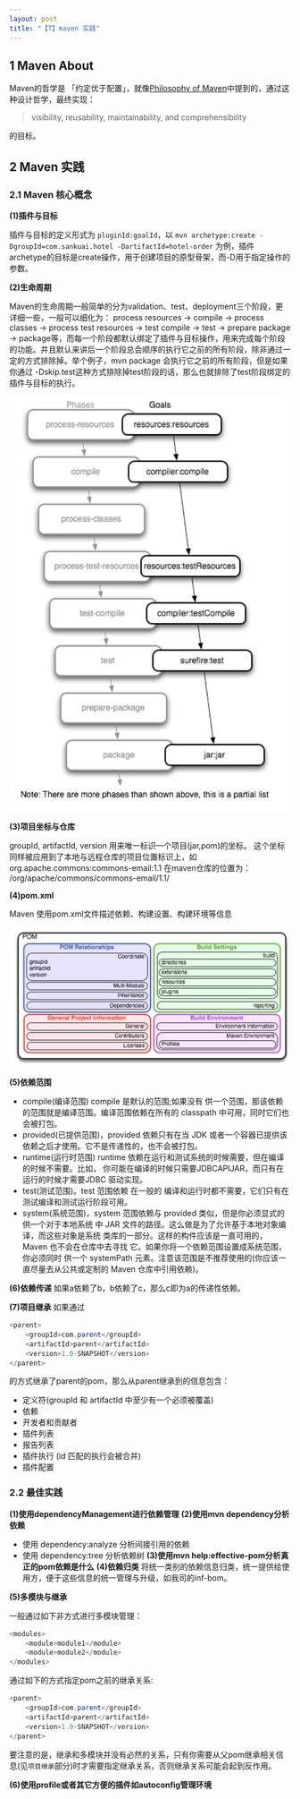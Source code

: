 ```yaml
---
layout: post
title: "【T】maven 实践"
---
```


## 1 Maven About

Maven的哲学是 「约定优于配置」，就像[Philosophy of Maven](https://maven.apache.org/background/philosophy-of-maven.html)中提到的，通过这种设计哲学，最终实现：

> visibility, reusability, maintainability, and comprehensibility

的目标。




## 2 Maven 实践

### 2.1 Maven 核心概念

**(1)插件与目标**

插件与目标的定义形式为 `pluginId:goalId`，以 `mvn archetype:create -DgroupId=com.sankuai.hotel -DartifactId=hotel-order` 为例，插件archetype的目标是create操作，用于创建项目的原型骨架，而-D用于指定操作的参数。

**(2)生命周期**

Maven的生命周期一般简单的分为validation、test、deployment三个阶段，更详细一些，一般可以细化为：
process resources -> compile -> process classes -> process test resources -> test compile -> test -> prepare package -> package等，而每一个阶段都默认绑定了插件与目标操作，用来完成每个阶段的功能。并且默认来讲后一个阶段总会顺序的执行它之前的所有阶段，除非通过一定的方式排除掉。举个例子，mvn package 会执行它之前的所有阶段，但是如果你通过 -Dskip.test这种方式排除掉test阶段的话，那么也就排除了test阶段绑定的插件与目标的执行。

![maven life and plugin](../resource/maven/maven_life.png)

**(3)项目坐标与仓库**

groupId, artifactId, version 用来唯一标识一个项目(jar,pom)的坐标。
这个坐标同样被应用到了本地与远程仓库的项目位置标识上，如 org.apache.commons:commons-email:1.1 在maven仓库的位置为： /org/apache/commons/commons-email/1.1/

**(4)pom.xml**

Maven 使用pom.xml文件描述依赖、构建设置、构建环境等信息

![maven pom](../resource/maven/maven_pom.png)

**(5)依赖范围**
* compile(编译范围)
compile 是默认的范围;如果没有 供一个范围，那该依赖的范围就是编译范围。编译范围依赖在所有的 classpath 中可用，同时它们也会被打包。
* provided(已提供范围)，provided 依赖只有在当 JDK 或者一个容器已提供该依赖之后才使用。它不是传递性的，也不会被打包。
* runtime(运行时范围)
runtime 依赖在运行和测试系统的时候需要，但在编译的时候不需要。比如， 你可能在编译的时候只需要JDBCAPIJAR，而只有在运行的时候才需要JDBC 驱动实现。
* test(测试范围)。test 范围依赖 在一般的 编译和运行时都不需要，它们只有在测试编译和测试运行阶段可用。
* system(系统范围)，system 范围依赖与 provided 类似，但是你必须显式的 供一个对于本地系统 中 JAR 文件的路径。这么做是为了允许基于本地对象编译，而这些对象是系统 类库的一部分。这样的构件应该是一直可用的，Maven 也不会在仓库中去寻找 它。如果你将一个依赖范围设置成系统范围，你必须同时 供一个 systemPath 元素。注意该范围是不推荐使用的(你应该一直尽量去从公共或定制的 Maven 仓库中引用依赖)。

**(6)依赖传递**
如果a依赖了b，b依赖了c，那么c即为a的传递性依赖。

**(7)项目继承**
如果通过

```java
<parent>
    <groupId>com.parent</groupId>
    <artifactId>parent</artifactId>
    <version>1.0-SNAPSHOT</version>
</parent>
```
的方式继承了parent的pom，那么从parent继承到的信息包含：
* 定义符(groupId 和 artifactId 中至少有一个必须被覆盖)
* 依赖
* 开发者和贡献者
* 插件列表
* 报告列表
* 插件执行 (id 匹配的执行会被合并)
* 插件配置


### 2.2 最佳实践

**(1)使用dependencyManagement进行依赖管理**
**(2)使用mvn dependency分析依赖**
* 使用 dependency:analyze 分析间接引用的依赖
* 使用 dependency:tree 分析依赖树
**(3)使用mvn help:effective-pom分析真正的pom依赖是什么**
**(4)依赖归类**
将统一类别的依赖信息归类，统一提供给使用方，便于这些信息的统一管理与升级，如我司的inf-bom。

**(5)多模块与继承**

一般通过如下非方式进行多模块管理：

```java
<modules>
    <module>module1</module>
    <module>module2</module>
</modules>
```

通过如下的方式指定pom之前的继承关系:

```java
<parent>
    <groupId>com.parent</groupId>
    <artifactId>parent</artifactId>
    <version>1.0-SNAPSHOT</version>
</parent>
```

要注意的是，继承和多模块并没有必然的关系，只有你需要从父pom继承相关信息(见`项目继承`部分)时才需要指定继承关系，否则继承关系可能会起到反作用。

**(6)使用profile或者其它方便的插件如autoconfig管理环境**
